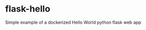 # flask-hello
Simple example of a dockerized Hello World python flask web app

```git clone git@github.com:jwovens/flask-hello.git
```
```cd flask-hello
```
```docker build -t alpine-flask/hello ./
```
```docker run -d -p 5000:5000 alpine-flask/hello
```
```Navigate to http://localhost:5000/hello/JoeBloggs
```